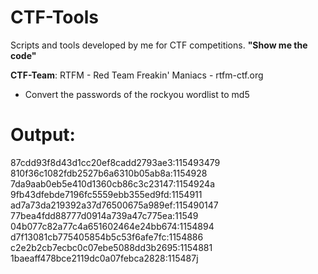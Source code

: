 # CTF-Tools

Scripts and tools developed by me for CTF competitions. <b>"Show me the code"</b>


<b>CTF-Team</b>: RTFM - Red Team Freakin' Maniacs - rtfm-ctf.org<br>

* Convert the passwords of the rockyou wordlist to md5

# Output:

87cdd93f8d43d1cc20ef8cadd2793ae3:115493479<br>
810f36c1082fdb2527b6a6310b05ab8a:1154928<br>
7da9aab0eb5e410d1360cb86c3c23147:1154924a<br>
9fb43dfebde7196fc5559ebb355ed9fd:1154911<br>
ad7a73da219392a37d76500675a989ef:115490147<br>
77bea4fdd88777d0914a739a47c775ea:11549<br>
04b077c82a77c4a651602464e24bb674:1154894<br>
d7f13081cb775405854b5c53f6afe7fc:1154886<br>
c2e2b2cb7ecbc0c07ebe5088dd3b2695:1154881<br>
1baeaff478bce2119dc0a07febca2828:115487j

